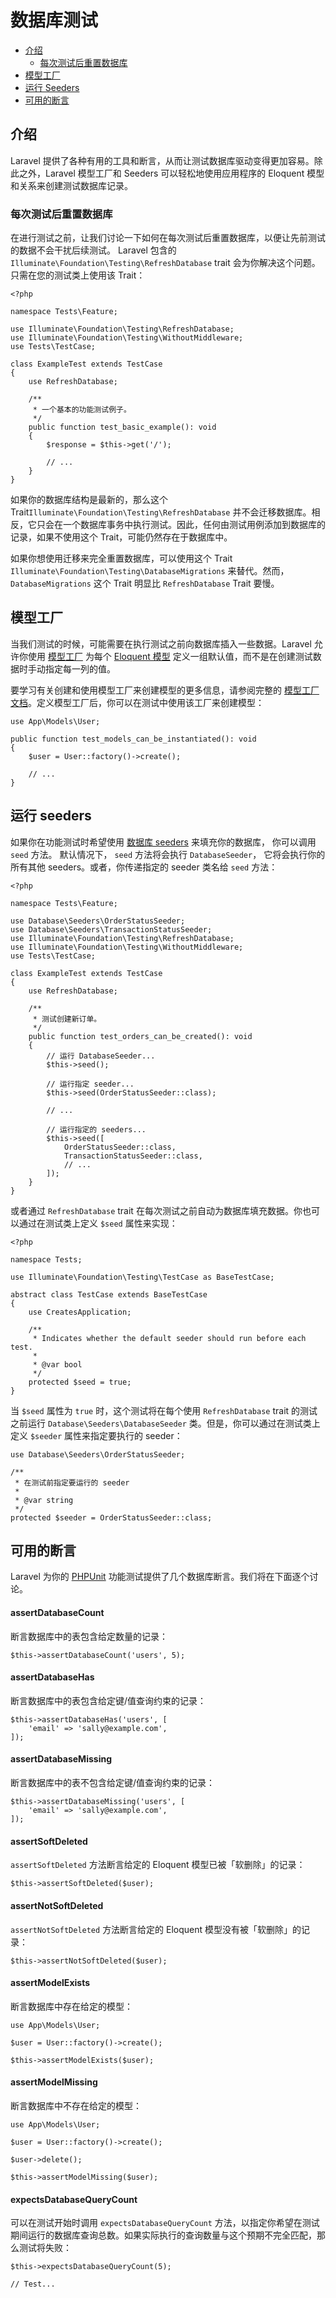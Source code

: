 # 数据库测试

- [介绍](#introduction)
    - [每次测试后重置数据库](#resetting-the-database-after-each-test)
- [模型工厂](#model-factories)
- [运行 Seeders](#running-seeders)
- [可用的断言](#available-assertions)

<a name="introduction"></a>
## 介绍

Laravel 提供了各种有用的工具和断言，从而让测试数据库驱动变得更加容易。除此之外，Laravel 模型工厂和 Seeders 可以轻松地使用应用程序的 Eloquent 模型和关系来创建测试数据库记录。

<a name="resetting-the-database-after-each-test"></a>
### 每次测试后重置数据库

在进行测试之前，让我们讨论一下如何在每次测试后重置数据库，以便让先前测试的数据不会干扰后续测试。 Laravel 包含的 `Illuminate\Foundation\Testing\RefreshDatabase` trait 会为你解决这个问题。只需在您的测试类上使用该 Trait：

    <?php

    namespace Tests\Feature;

    use Illuminate\Foundation\Testing\RefreshDatabase;
    use Illuminate\Foundation\Testing\WithoutMiddleware;
    use Tests\TestCase;

    class ExampleTest extends TestCase
    {
        use RefreshDatabase;

        /**
         * 一个基本的功能测试例子。
         */
        public function test_basic_example(): void
        {
            $response = $this->get('/');

            // ...
        }
    }

如果你的数据库结构是最新的，那么这个 Trait`Illuminate\Foundation\Testing\RefreshDatabase` 并不会迁移数据库。相反，它只会在一个数据库事务中执行测试。因此，任何由测试用例添加到数据库的记录，如果不使用这个 Trait，可能仍然存在于数据库中。

如果你想使用迁移来完全重置数据库，可以使用这个 Trait `Illuminate\Foundation\Testing\DatabaseMigrations` 来替代。然而，`DatabaseMigrations` 这个 Trait 明显比 `RefreshDatabase` Trait 要慢。



<a name="model-factories"></a>
## 模型工厂

当我们测试的时候，可能需要在执行测试之前向数据库插入一些数据。Laravel 允许你使用 [模型工厂](/docs/laravel/10.x/eloquent-factories) 为每个 [Eloquent 模型](/docs/laravel/10.x/eloquent) 定义一组默认值，而不是在创建测试数据时手动指定每一列的值。

要学习有关创建和使用模型工厂来创建模型的更多信息，请参阅完整的 [模型工厂文档](/docs/laravel/10.x/eloquent-factories)。定义模型工厂后，你可以在测试中使用该工厂来创建模型：

    use App\Models\User;

    public function test_models_can_be_instantiated(): void
    {
        $user = User::factory()->create();

        // ...
    }

<a name="running-seeders"></a>
## 运行 seeders

如果你在功能测试时希望使用 [数据库 seeders](/docs/laravel/10.x/seeding) 来填充你的数据库， 你可以调用 `seed` 方法。 默认情况下，  `seed` 方法将会执行 `DatabaseSeeder`， 它将会执行你的所有其他 seeders。或者，你传递指定的 seeder 类名给 `seed` 方法：

    <?php

    namespace Tests\Feature;

    use Database\Seeders\OrderStatusSeeder;
    use Database\Seeders\TransactionStatusSeeder;
    use Illuminate\Foundation\Testing\RefreshDatabase;
    use Illuminate\Foundation\Testing\WithoutMiddleware;
    use Tests\TestCase;

    class ExampleTest extends TestCase
    {
        use RefreshDatabase;

        /**
         * 测试创建新订单。
         */
        public function test_orders_can_be_created(): void
        {
            // 运行 DatabaseSeeder...
            $this->seed();

            // 运行指定 seeder...
            $this->seed(OrderStatusSeeder::class);

            // ...

            // 运行指定的 seeders...
            $this->seed([
                OrderStatusSeeder::class,
                TransactionStatusSeeder::class,
                // ...
            ]);
        }
    }

或者通过 `RefreshDatabase` trait 在每次测试之前自动为数据库填充数据。你也可以通过在测试类上定义 `$seed` 属性来实现：

    <?php

    namespace Tests;

    use Illuminate\Foundation\Testing\TestCase as BaseTestCase;

    abstract class TestCase extends BaseTestCase
    {
        use CreatesApplication;

        /**
         * Indicates whether the default seeder should run before each test.
         *
         * @var bool
         */
        protected $seed = true;
    }



当 `$seed` 属性为 `true` 时，这个测试将在每个使用 `RefreshDatabase` trait 的测试之前运行 `Database\Seeders\DatabaseSeeder` 类。但是，你可以通过在测试类上定义 `$seeder` 属性来指定要执行的 seeder：

    use Database\Seeders\OrderStatusSeeder;

    /**
     * 在测试前指定要运行的 seeder
     *
     * @var string
     */
    protected $seeder = OrderStatusSeeder::class;

<a name="available-assertions"></a>
## 可用的断言

Laravel 为你的 [PHPUnit](https://phpunit.de/) 功能测试提供了几个数据库断言。我们将在下面逐个讨论。

<a name="assert-database-count"></a>
#### assertDatabaseCount

断言数据库中的表包含给定数量的记录：

    $this->assertDatabaseCount('users', 5);

<a name="assert-database-has"></a>
#### assertDatabaseHas

断言数据库中的表包含给定键/值查询约束的记录：

    $this->assertDatabaseHas('users', [
        'email' => 'sally@example.com',
    ]);

<a name="assert-database-missing"></a>
#### assertDatabaseMissing

断言数据库中的表不包含给定键/值查询约束的记录：

    $this->assertDatabaseMissing('users', [
        'email' => 'sally@example.com',
    ]);

<a name="assert-deleted"></a>
#### assertSoftDeleted

 `assertSoftDeleted` 方法断言给定的 Eloquent 模型已被「软删除」的记录：

    $this->assertSoftDeleted($user);
    
<a name="assert-not-deleted"></a>
#### assertNotSoftDeleted

`assertNotSoftDeleted` 方法断言给定的 Eloquent 模型没有被「软删除」的记录：

    $this->assertNotSoftDeleted($user);

<a name="assert-model-exists"></a>
#### assertModelExists

断言数据库中存在给定的模型：

    use App\Models\User;

    $user = User::factory()->create();

    $this->assertModelExists($user);

<a name="assert-model-missing"></a>
#### assertModelMissing

断言数据库中不存在给定的模型：

    use App\Models\User;

    $user = User::factory()->create();

    $user->delete();

    $this->assertModelMissing($user);

<a name="expects-database-query-count"></a>
#### expectsDatabaseQueryCount

可以在测试开始时调用 `expectsDatabaseQueryCount` 方法，以指定你希望在测试期间运行的数据库查询总数。如果实际执行的查询数量与这个预期不完全匹配，那么测试将失败：

    $this->expectsDatabaseQueryCount(5);

    // Test...

